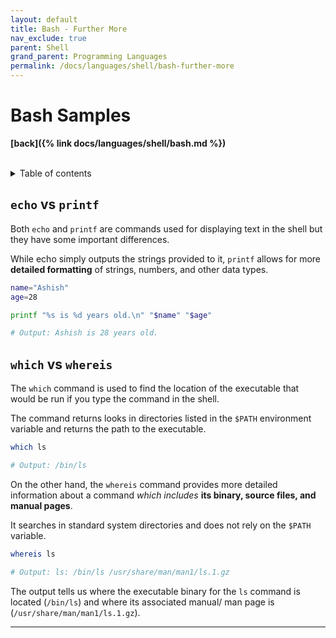 ```yaml
---
layout: default
title: Bash - Further More
nav_exclude: true
parent: Shell
grand_parent: Programming Languages
permalink: /docs/languages/shell/bash-further-more
---
```


# Bash Samples

__[back]({% link docs/languages/shell/bash.md %})__

<br/>
<details markdown="block">
  <summary>
    Table of contents
  </summary>
  {: .text-delta }
1. TOC
{:toc}
</details>


## `echo` vs `printf`

Both `echo` and `printf` are commands used for displaying text in the shell but they have some important differences.

While echo simply outputs the strings provided to it, `printf` allows for more __detailed formatting__ of strings, numbers, and other data types.

```bash
name="Ashish"
age=28

printf "%s is %d years old.\n" "$name" "$age"

# Output: Ashish is 28 years old.
```

## `which` vs `whereis`

The `which` command is used to find the location of the executable that would be run if you type the command in the shell.

The command returns looks in directories listed in the `$PATH` environment variable and returns the path to the executable.

```bash
which ls

# Output: /bin/ls
```

On the other hand, the `whereis` command provides more detailed information about a command _which includes_ __its binary, source files, and manual pages__.

It searches in standard system directories and does not rely on the `$PATH` variable.

```bash
whereis ls

# Output: ls: /bin/ls /usr/share/man/man1/ls.1.gz
```

The output tells us where the executable binary for the `ls` command is located (`/bin/ls`) and where its associated manual/ man page is (`/usr/share/man/man1/ls.1.gz`).

----

[^1]: [...](https://www.google.com)

